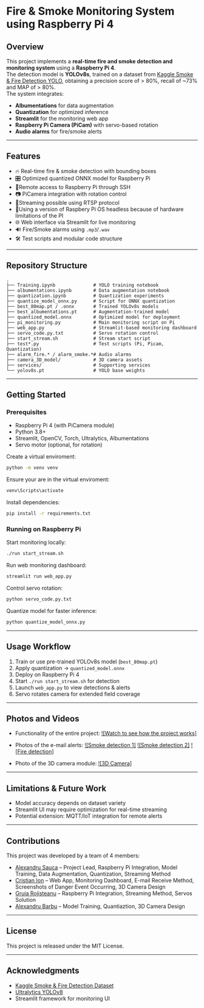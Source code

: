 # Fire & Smoke Monitoring System using Raspberry Pi 4

## Overview
This project implements a **real-time fire and smoke detection and monitoring system** using a **Raspberry Pi 4**.  
The detection model is **YOLOv8s**, trained on a dataset from [Kaggle Smoke & Fire Detection YOLO](https://www.kaggle.com/datasets/sayedgamal99/smoke-fire-detection-yolo), obtaining a precision score of > 80%, recall of ~73% and MAP of > 80%.  
The system integrates:
- **Albumentations** for data augmentation
- **Quantization** for optimized inference
- **Streamlit** for the monitoring web app
- **Raspberry Pi Camera (PiCam)** with servo-based rotation
- **Audio alarms** for fire/smoke alerts

---

## Features
- 🔥 Real-time fire & smoke detection with bounding boxes  
- 🎛 Optimized quantized ONNX model for Raspberry Pi
- 📡Remote access to Raspberry Pi through SSH  
- 📷 PiCamera integration with rotation control
- 🎥Streaming possible using RTSP protocol 
- 🍓Using a version of Raspbery Pi OS headless because of hardware limitations of the PI 
- 🌐 Web interface via Streamlit for live monitoring  
- 🔊 Fire/Smoke alarms using `.mp3`/`.wav`  
- 🛠 Test scripts and modular code structure  

---

## Repository Structure
```
.
├── Training.ipynb              # YOLO training notebook
├── albumentations.ipynb        # Data augmentation notebook
├── quantization.ipynb          # Quantization experiments
├── quantize_model_onnx.py      # Script for ONNX quantization
├── best_80map.pt / .onnx       # Trained YOLOv8s models
├── best_albumentations.pt      # Augmentation-trained model
├── quantized_model.onnx        # Optimized model for deployment
├── pi_monitoring.py            # Main monitoring script on Pi
├── web_app.py                  # Streamlit-based monitoring dashboard
├── servo_code.py.txt           # Servo rotation control
├── start_stream.sh             # Stream start script
├── test*.py                    # Test scripts (Pi, Picam, Quantization)
├── alarm_fire.* / alarm_smoke.*# Audio alarms
├── camera_3D_model/            # 3D camera assets
├── services/                   # Supporting services
└── yolov8s.pt                  # YOLO base weights
```

---

## Getting Started

### Prerequisites
- Raspberry Pi 4 (with PiCamera module)  
- Python 3.8+  
- Streamlit, OpenCV, Torch, Ultralytics, Albumentations  
- Servo motor (optional, for rotation)

Create a virtual enviroment:
```bash
python -m venv venv
```

Ensure your are in the virtual enviroment:
```bash
venv\Scripts\activate
```

Install dependencies:
```bash
pip install -r requirements.txt
```

### Running on Raspberry Pi
Start monitoring locally:
```bash
./run start_stream.sh
```

Run web monitoring dashboard:
```bash
streamlit run web_app.py
```

Control servo rotation:
```bash
python servo_code.py.txt
```

Quantize model for faster inference:
```bash
python quantize_model_onnx.py
```

---

## Usage Workflow
1. Train or use pre-trained YOLOv8s model (`best_80map.pt`)  
2. Apply quantization → `quantized_model.onnx`  
3. Deploy on Raspberry Pi 4  
4. Start `./run start_stream.sh` for detection  
5. Launch `web_app.py` to view detections & alerts  
6. Servo rotates camera for extended field coverage  

---

## Photos and Videos
- Functionality of the entire project:
[![Watch to see how the project works]](project.mp4)

- Photos of the e-mail alerts:
[![Smoke detection 1]](smoke_detection1.jpeg)
[![Smoke detection 2]](smoke_detection2.jpeg)
[![Fire detection]](fire_detection.jpeg)

- Photo of the 3D camera module:
[![3D Camera]](3Dcamera.jpeg)

---

## Limitations & Future Work
- Model accuracy depends on dataset variety  
- Streamlit UI may require optimization for real-time streaming  
- Potential extension: MQTT/IoT integration for remote alerts  

---

## Contributions
This project was developed by a team of 4 members:

- [Alexandru Sauca](https://github.com/AlexandruSauca) – Project Lead, Raspberry Pi Integration, Model Training, Data Augmentation, Quantization, Streaming Method
- [Cristian Ion](https://github.com/Cristian86Ion) – Web App, Monitoring Dashboard, E-mail Receive Method, Screenshots of Danger Event Occurring, 3D Camera Design  
- [Gruia Rojisteanu](https://github.com/MiguCitric) – Raspberry Pi Integration, Streaming Method, Servos Solution  
- [Alexandru Barbu](https://github.com/AlexBrb278) – Model Training, Quantiaztion, 3D Camera Design

---

## License
This project is released under the MIT License.

---

## Acknowledgments
- [Kaggle Smoke & Fire Detection Dataset](https://www.kaggle.com/datasets/sayedgamal99/smoke-fire-detection-yolo)  
- [Ultralytics YOLOv8](https://github.com/ultralytics/ultralytics)  
- Streamlit framework for monitoring UI

